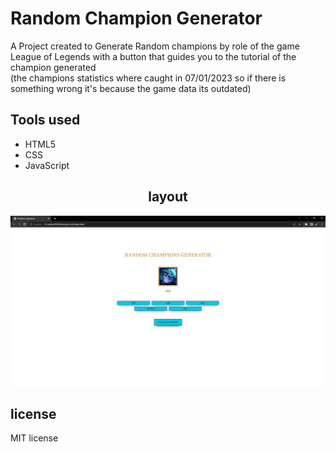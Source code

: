 <h1>Random Champion Generator</h1>
A Project created to Generate Random champions by role of the game League of Legends with a button that guides you to the tutorial of the champion generated
<br>
(the champions statistics where caught in 07/01/2023 so if there is something wrong it's because the game data its outdated)
<h2>Tools used</h2>
<ul>
<li>HTML5</li>
<li>CSS</li>
<li>JavaScript</li>
</ul>
<h2 align="center">layout</h2>

![](images/finished%20screen.PNG)

<h2>license</h2>
MIT license